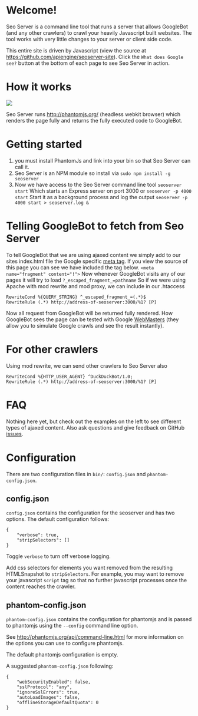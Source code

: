 # Welcome!
Seo Server is a command line tool that runs a server that allows
GoogleBot (and any other crawlers) to crawl your heavily Javascript
built websites. The tool works with very little changes to your
server or client side code.

This entire site is driven by Javascript (view the source at https://github.com/apiengine/seoserver-site).
Click the `What does Google see?` button at the bottom of each page to see Seo Server in action.

# How it works
<img src="http://yuml.me/5b1b60bb" />

Seo Server runs http://phantomjs.org/ (headless webkit browser) which renders the page fully and
returns the fully executed code to GoogleBot.

# Getting started
1. you must install PhantomJs and link into your bin so that Seo Server can call it.
2. Seo Server is an NPM module so install via
   `sudo npm install -g seoserver`
3. Now we have access to the Seo Server command line tool
   `seoserver start`
   Which starts an Express server on port 3000 or
   `seoserver -p 4000 start`
   Start it as a background process and log the output
   `seoserver -p 4000 start > seoserver.log &`

# Telling GoogleBot to fetch from Seo Server
To tell GoogleBot that we are using ajaxed content we simply add to our sites
index.html file the Google specific
<a href="https://developers.google.com/webmasters/ajax-crawling/docs/specification">meta tag</a>.
If you view the source of this page you can see we have included the tag below.
`<meta name="fragment" content="!">`
Now whenever GoogleBot visits any of our pages it will try to load `?_escaped_fragment_=pathname`
So if we were using Apache with mod rewrite and mod proxy, we can include in our .htaccess
```
RewriteCond %{QUERY_STRING} ^_escaped_fragment_=(.*)$
RewriteRule (.*) http://address-of-seoserver:3000/%1? [P]
```
Now all request from GoogleBot will be returned fully rendered.
How GoogleBot sees the page can be tested with Google
<a href="http://www.google.com/webmasters/">WebMasters</a>
(they allow you to simulate Google crawls and see the result instantly).

# For other crawlers
Using mod rewrite, we can send other crawlers to Seo Server also
```
RewriteCond %{HTTP_USER_AGENT} ^DuckDuckBot/1.0;
RewriteRule (.*) http://address-of-seoserver:3000/%1? [P]
```

# FAQ
Nothing here yet, but check out the examples on the left to see different types of ajaxed content.
Also ask questions and give feedback on GitHub <a href="https://github.com/apiengine/seoserver/issues">issues</a>.

# Configuration
There are two configuration files in `bin/`: `config.json` and `phantom-config.json`.

## config.json
`config.json` contains the configuration for the seoserver and has two options. The default configuration follows:
```
{
    "verbose": true,
    "stripSelectors": []
}
```

Toggle `verbose` to turn off verbose logging.

Add css selectors for elements you want removed from the resulting HTMLSnapshot to `stripSelectors`.
For example, you may want to remove your javascript `script` tag so that no further javascript processes
once the content reaches the crawler.

## phantom-config.json
`phantom-config.json` contains the configuration for phantomjs and is passed to
phantomjs using the `--config` command line option.

See http://phantomjs.org/api/command-line.html for more information on the options you can use to configure phantomjs.

The default phantomjs configuration is empty.

A suggested `phantom-config.json` following:
```
{
    "webSecurityEnabled": false,
    "sslProtocol": "any",
    "ignoreSslErrors": true,
    "autoLoadImages": false,
    "offlineStorageDefaultQuota": 0
}
```
